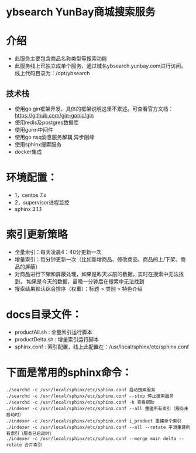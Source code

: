 # ybsearch YunBay商城搜索服务

# 介绍

* 此服务主要包含商品名称类型等搜索功能
* 此服务线上已独立成单个服务，通过域名ybsearch.yunbay.com进行访问。线上代码目录为：/opt/ybsearch

## 技术栈

- 使用go gin框架开发，具体的框架说明这里不累述。可查看官方文档：https://github.com/gin-gonic/gin
- 使用redis及postgres数据库
- 使用gorm中间件
- 使用go nsq消息服务解耦,异步削峰
- 使用sphinx搜索服务
- docker集成


# 环境配置：

* 1，centos 7.x
* 2，supervisor进程监控
* sphinx 3.1.1




# 索引更新策略

* 全量索引：每天凌晨4：40分更新一次
* 增量索引：每分钟更新一次（比如新增商品、修改商品、商品的上/下架、商品的屏蔽）
* 对商品进行下架和屏蔽处理，如果是昨天以前的数据，实时在搜索中无法找到， 如果是今天的数据，最晚一分钟后在搜索中无法找到
* 搜索结果默认综合排序（权重）：标题 > 类别 > 特色介绍

# docs目录文件：

* productAll.sh : 全量索引运行脚本
* productDelta.sh : 增量索引运行脚本
* sphinx.conf : 索引配置，线上此配置在：/usr/local/sphinx/etc/sphinx.conf


# 下面是常用的sphinx命令：

    ./searchd -c /usr/local/sphinx/etc/sphinx.conf 启动搜索服务
    ./searchd -c /usr/local/sphinx/etc/sphinx.conf --stop 停止搜索服务
    ./searchd -c /usr/local/sphinx/etc/sphinx.conf -h 查看帮助
    ./indexer -c /usr/local/sphinx/etc/sphinx.conf --all 重建所有索引（服务未启动时）
    ./indexer -c /usr/local/sphinx/etc/sphinx.conf i_product 重建单个索引
    ./indexer -c /usr/local/sphinx/etc/sphinx.conf --all --rotate 平滑重建所有索引（服务已启动时）
    ./indexer -c /usr/local/sphinx/etc/sphinx.conf --merge main delta --rotate 合并索引
